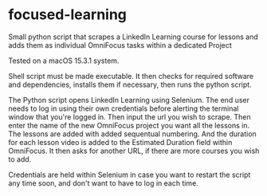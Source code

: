 # focused-learning
Small python script that scrapes a LinkedIn Learning course for lessons and adds them as individual OmniFocus tasks within a dedicated Project  

Tested on a macOS 15.3.1 system.

Shell script must be made executable.  It then checks for required software and dependencies, installs them if necessary, then runs the python script.

The Python script opens LinkedIn Learning using Selenium.  The end user needs to log in using their own credentials before alerting the terminal window that you're logged in.  Then input the url you wish to scrape.  Then enter the name of the new OmniFocus project you want all the lessons in.  The lessons are added with added sequentual numbering.  And the duration for each lesson video is added to the Estimated Duration field within OmniFocus.  It then asks for another URL, if there are more courses you wish to add.

Credentials are held within Selenium in case you want to restart the script any time soon, and don't want to have to log in each time.


